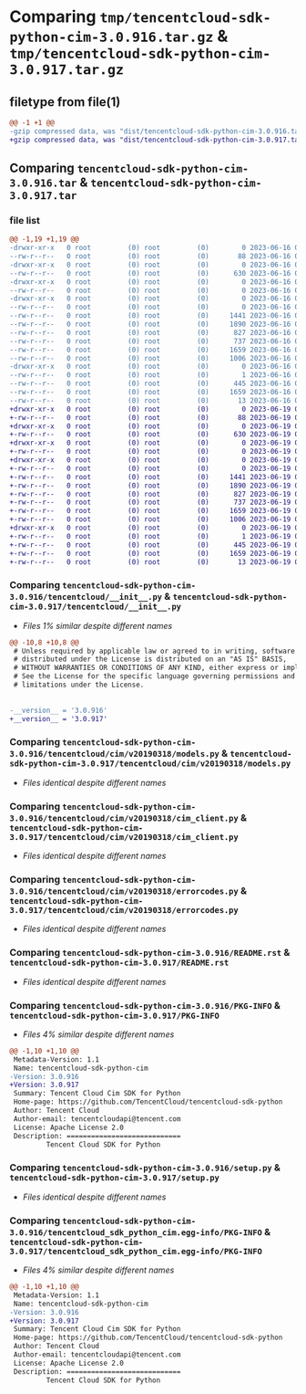 # Comparing `tmp/tencentcloud-sdk-python-cim-3.0.916.tar.gz` & `tmp/tencentcloud-sdk-python-cim-3.0.917.tar.gz`

## filetype from file(1)

```diff
@@ -1 +1 @@
-gzip compressed data, was "dist/tencentcloud-sdk-python-cim-3.0.916.tar", last modified: Fri Jun 16 00:29:58 2023, max compression
+gzip compressed data, was "dist/tencentcloud-sdk-python-cim-3.0.917.tar", last modified: Mon Jun 19 00:21:04 2023, max compression
```

## Comparing `tencentcloud-sdk-python-cim-3.0.916.tar` & `tencentcloud-sdk-python-cim-3.0.917.tar`

### file list

```diff
@@ -1,19 +1,19 @@
-drwxr-xr-x   0 root         (0) root         (0)        0 2023-06-16 00:29:58.000000 tencentcloud-sdk-python-cim-3.0.916/
--rw-r--r--   0 root         (0) root         (0)       88 2023-06-16 00:29:58.000000 tencentcloud-sdk-python-cim-3.0.916/setup.cfg
-drwxr-xr-x   0 root         (0) root         (0)        0 2023-06-16 00:29:58.000000 tencentcloud-sdk-python-cim-3.0.916/tencentcloud/
--rw-r--r--   0 root         (0) root         (0)      630 2023-06-16 00:29:58.000000 tencentcloud-sdk-python-cim-3.0.916/tencentcloud/__init__.py
-drwxr-xr-x   0 root         (0) root         (0)        0 2023-06-16 00:29:58.000000 tencentcloud-sdk-python-cim-3.0.916/tencentcloud/cim/
--rw-r--r--   0 root         (0) root         (0)        0 2023-06-16 00:29:58.000000 tencentcloud-sdk-python-cim-3.0.916/tencentcloud/cim/__init__.py
-drwxr-xr-x   0 root         (0) root         (0)        0 2023-06-16 00:29:58.000000 tencentcloud-sdk-python-cim-3.0.916/tencentcloud/cim/v20190318/
--rw-r--r--   0 root         (0) root         (0)        0 2023-06-16 00:29:58.000000 tencentcloud-sdk-python-cim-3.0.916/tencentcloud/cim/v20190318/__init__.py
--rw-r--r--   0 root         (0) root         (0)     1441 2023-06-16 00:29:58.000000 tencentcloud-sdk-python-cim-3.0.916/tencentcloud/cim/v20190318/models.py
--rw-r--r--   0 root         (0) root         (0)     1890 2023-06-16 00:29:58.000000 tencentcloud-sdk-python-cim-3.0.916/tencentcloud/cim/v20190318/cim_client.py
--rw-r--r--   0 root         (0) root         (0)      827 2023-06-16 00:29:58.000000 tencentcloud-sdk-python-cim-3.0.916/tencentcloud/cim/v20190318/errorcodes.py
--rw-r--r--   0 root         (0) root         (0)      737 2023-06-16 00:29:58.000000 tencentcloud-sdk-python-cim-3.0.916/README.rst
--rw-r--r--   0 root         (0) root         (0)     1659 2023-06-16 00:29:58.000000 tencentcloud-sdk-python-cim-3.0.916/PKG-INFO
--rw-r--r--   0 root         (0) root         (0)     1006 2023-06-16 00:29:58.000000 tencentcloud-sdk-python-cim-3.0.916/setup.py
-drwxr-xr-x   0 root         (0) root         (0)        0 2023-06-16 00:29:58.000000 tencentcloud-sdk-python-cim-3.0.916/tencentcloud_sdk_python_cim.egg-info/
--rw-r--r--   0 root         (0) root         (0)        1 2023-06-16 00:29:58.000000 tencentcloud-sdk-python-cim-3.0.916/tencentcloud_sdk_python_cim.egg-info/dependency_links.txt
--rw-r--r--   0 root         (0) root         (0)      445 2023-06-16 00:29:58.000000 tencentcloud-sdk-python-cim-3.0.916/tencentcloud_sdk_python_cim.egg-info/SOURCES.txt
--rw-r--r--   0 root         (0) root         (0)     1659 2023-06-16 00:29:58.000000 tencentcloud-sdk-python-cim-3.0.916/tencentcloud_sdk_python_cim.egg-info/PKG-INFO
--rw-r--r--   0 root         (0) root         (0)       13 2023-06-16 00:29:58.000000 tencentcloud-sdk-python-cim-3.0.916/tencentcloud_sdk_python_cim.egg-info/top_level.txt
+drwxr-xr-x   0 root         (0) root         (0)        0 2023-06-19 00:21:04.000000 tencentcloud-sdk-python-cim-3.0.917/
+-rw-r--r--   0 root         (0) root         (0)       88 2023-06-19 00:21:04.000000 tencentcloud-sdk-python-cim-3.0.917/setup.cfg
+drwxr-xr-x   0 root         (0) root         (0)        0 2023-06-19 00:21:04.000000 tencentcloud-sdk-python-cim-3.0.917/tencentcloud/
+-rw-r--r--   0 root         (0) root         (0)      630 2023-06-19 00:21:04.000000 tencentcloud-sdk-python-cim-3.0.917/tencentcloud/__init__.py
+drwxr-xr-x   0 root         (0) root         (0)        0 2023-06-19 00:21:04.000000 tencentcloud-sdk-python-cim-3.0.917/tencentcloud/cim/
+-rw-r--r--   0 root         (0) root         (0)        0 2023-06-19 00:21:04.000000 tencentcloud-sdk-python-cim-3.0.917/tencentcloud/cim/__init__.py
+drwxr-xr-x   0 root         (0) root         (0)        0 2023-06-19 00:21:04.000000 tencentcloud-sdk-python-cim-3.0.917/tencentcloud/cim/v20190318/
+-rw-r--r--   0 root         (0) root         (0)        0 2023-06-19 00:21:04.000000 tencentcloud-sdk-python-cim-3.0.917/tencentcloud/cim/v20190318/__init__.py
+-rw-r--r--   0 root         (0) root         (0)     1441 2023-06-19 00:21:04.000000 tencentcloud-sdk-python-cim-3.0.917/tencentcloud/cim/v20190318/models.py
+-rw-r--r--   0 root         (0) root         (0)     1890 2023-06-19 00:21:04.000000 tencentcloud-sdk-python-cim-3.0.917/tencentcloud/cim/v20190318/cim_client.py
+-rw-r--r--   0 root         (0) root         (0)      827 2023-06-19 00:21:04.000000 tencentcloud-sdk-python-cim-3.0.917/tencentcloud/cim/v20190318/errorcodes.py
+-rw-r--r--   0 root         (0) root         (0)      737 2023-06-19 00:21:04.000000 tencentcloud-sdk-python-cim-3.0.917/README.rst
+-rw-r--r--   0 root         (0) root         (0)     1659 2023-06-19 00:21:04.000000 tencentcloud-sdk-python-cim-3.0.917/PKG-INFO
+-rw-r--r--   0 root         (0) root         (0)     1006 2023-06-19 00:21:04.000000 tencentcloud-sdk-python-cim-3.0.917/setup.py
+drwxr-xr-x   0 root         (0) root         (0)        0 2023-06-19 00:21:04.000000 tencentcloud-sdk-python-cim-3.0.917/tencentcloud_sdk_python_cim.egg-info/
+-rw-r--r--   0 root         (0) root         (0)        1 2023-06-19 00:21:04.000000 tencentcloud-sdk-python-cim-3.0.917/tencentcloud_sdk_python_cim.egg-info/dependency_links.txt
+-rw-r--r--   0 root         (0) root         (0)      445 2023-06-19 00:21:04.000000 tencentcloud-sdk-python-cim-3.0.917/tencentcloud_sdk_python_cim.egg-info/SOURCES.txt
+-rw-r--r--   0 root         (0) root         (0)     1659 2023-06-19 00:21:04.000000 tencentcloud-sdk-python-cim-3.0.917/tencentcloud_sdk_python_cim.egg-info/PKG-INFO
+-rw-r--r--   0 root         (0) root         (0)       13 2023-06-19 00:21:04.000000 tencentcloud-sdk-python-cim-3.0.917/tencentcloud_sdk_python_cim.egg-info/top_level.txt
```

### Comparing `tencentcloud-sdk-python-cim-3.0.916/tencentcloud/__init__.py` & `tencentcloud-sdk-python-cim-3.0.917/tencentcloud/__init__.py`

 * *Files 1% similar despite different names*

```diff
@@ -10,8 +10,8 @@
 # Unless required by applicable law or agreed to in writing, software
 # distributed under the License is distributed on an "AS IS" BASIS,
 # WITHOUT WARRANTIES OR CONDITIONS OF ANY KIND, either express or implied.
 # See the License for the specific language governing permissions and
 # limitations under the License.
 
 
-__version__ = '3.0.916'
+__version__ = '3.0.917'
```

### Comparing `tencentcloud-sdk-python-cim-3.0.916/tencentcloud/cim/v20190318/models.py` & `tencentcloud-sdk-python-cim-3.0.917/tencentcloud/cim/v20190318/models.py`

 * *Files identical despite different names*

### Comparing `tencentcloud-sdk-python-cim-3.0.916/tencentcloud/cim/v20190318/cim_client.py` & `tencentcloud-sdk-python-cim-3.0.917/tencentcloud/cim/v20190318/cim_client.py`

 * *Files identical despite different names*

### Comparing `tencentcloud-sdk-python-cim-3.0.916/tencentcloud/cim/v20190318/errorcodes.py` & `tencentcloud-sdk-python-cim-3.0.917/tencentcloud/cim/v20190318/errorcodes.py`

 * *Files identical despite different names*

### Comparing `tencentcloud-sdk-python-cim-3.0.916/README.rst` & `tencentcloud-sdk-python-cim-3.0.917/README.rst`

 * *Files identical despite different names*

### Comparing `tencentcloud-sdk-python-cim-3.0.916/PKG-INFO` & `tencentcloud-sdk-python-cim-3.0.917/PKG-INFO`

 * *Files 4% similar despite different names*

```diff
@@ -1,10 +1,10 @@
 Metadata-Version: 1.1
 Name: tencentcloud-sdk-python-cim
-Version: 3.0.916
+Version: 3.0.917
 Summary: Tencent Cloud Cim SDK for Python
 Home-page: https://github.com/TencentCloud/tencentcloud-sdk-python
 Author: Tencent Cloud
 Author-email: tencentcloudapi@tencent.com
 License: Apache License 2.0
 Description: ============================
         Tencent Cloud SDK for Python
```

### Comparing `tencentcloud-sdk-python-cim-3.0.916/setup.py` & `tencentcloud-sdk-python-cim-3.0.917/setup.py`

 * *Files identical despite different names*

### Comparing `tencentcloud-sdk-python-cim-3.0.916/tencentcloud_sdk_python_cim.egg-info/PKG-INFO` & `tencentcloud-sdk-python-cim-3.0.917/tencentcloud_sdk_python_cim.egg-info/PKG-INFO`

 * *Files 4% similar despite different names*

```diff
@@ -1,10 +1,10 @@
 Metadata-Version: 1.1
 Name: tencentcloud-sdk-python-cim
-Version: 3.0.916
+Version: 3.0.917
 Summary: Tencent Cloud Cim SDK for Python
 Home-page: https://github.com/TencentCloud/tencentcloud-sdk-python
 Author: Tencent Cloud
 Author-email: tencentcloudapi@tencent.com
 License: Apache License 2.0
 Description: ============================
         Tencent Cloud SDK for Python
```


